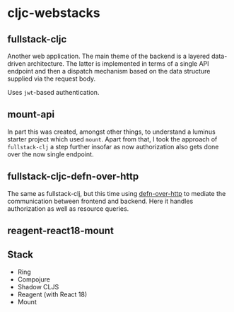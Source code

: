# cljc-webstacks

## fullstack-cljc

Another web application. The main theme of the backend is a layered data-driven architecture. The latter is implemented in terms of a single API endpoint and then a dispatch mechanism based on the data structure supplied via the request body. 

Uses `jwt`-based authentication.

## mount-api

In part this was created, amongst other things, to understand a luminus starter project which used `mount`. 
Apart from that, I took the approach of `fullstack-clj` a step further insofar as
now authorization also gets done over the now single endpoint.

## fullstack-cljc-defn-over-http

The same as fullstack-clj, but this time using [defn-over-http](https://github.com/eighttrigrams/defn-over-http)
to mediate the communication between frontend and backend. Here it handles authorization as well as resource queries.

## reagent-react18-mount

## Stack

- Ring
- Compojure
- Shadow CLJS
- Reagent (with React 18)
- Mount
